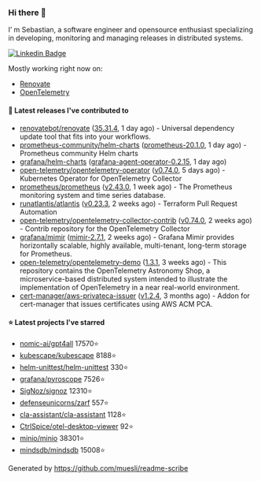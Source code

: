 ### Hi there 👋

I’ m Sebastian, a software engineer and opensource enthusiast specializing in developing, monitoring and managing releases in distributed systems.

[![Linkedin Badge](https://img.shields.io/badge/-LinkedIn-blue?style=flat&logo=Linkedin&logoColor=white&link=https://www.linkedin.com/in/sebastian-poxhofer/)](https://www.linkedin.com/in/sebastian-poxhofer/)

Mostly working right now on:
- [Renovate](https://github.com/renovatebot/renovate)
- [OpenTelemetry](https://github.com/open-telemetry)



#### 🚀 Latest releases I've contributed to

- [renovatebot/renovate](https://github.com/renovatebot/renovate) ([35.31.4](https://github.com/renovatebot/renovate/releases/tag/35.31.4), 1 day ago) - Universal dependency update tool that fits into your workflows.
- [prometheus-community/helm-charts](https://github.com/prometheus-community/helm-charts) ([prometheus-20.1.0](https://github.com/prometheus-community/helm-charts/releases/tag/prometheus-20.1.0), 1 day ago) - Prometheus community Helm charts
- [grafana/helm-charts](https://github.com/grafana/helm-charts) ([grafana-agent-operator-0.2.15](https://github.com/grafana/helm-charts/releases/tag/grafana-agent-operator-0.2.15), 1 day ago)
- [open-telemetry/opentelemetry-operator](https://github.com/open-telemetry/opentelemetry-operator) ([v0.74.0](https://github.com/open-telemetry/opentelemetry-operator/releases/tag/v0.74.0), 5 days ago) - Kubernetes Operator for OpenTelemetry Collector
- [prometheus/prometheus](https://github.com/prometheus/prometheus) ([v2.43.0](https://github.com/prometheus/prometheus/releases/tag/v2.43.0), 1 week ago) - The Prometheus monitoring system and time series database.
- [runatlantis/atlantis](https://github.com/runatlantis/atlantis) ([v0.23.3](https://github.com/runatlantis/atlantis/releases/tag/v0.23.3), 2 weeks ago) - Terraform Pull Request Automation
- [open-telemetry/opentelemetry-collector-contrib](https://github.com/open-telemetry/opentelemetry-collector-contrib) ([v0.74.0](https://github.com/open-telemetry/opentelemetry-collector-contrib/releases/tag/v0.74.0), 2 weeks ago) - Contrib repository for the OpenTelemetry Collector
- [grafana/mimir](https://github.com/grafana/mimir) ([mimir-2.7.1](https://github.com/grafana/mimir/releases/tag/mimir-2.7.1), 2 weeks ago) - Grafana Mimir provides horizontally scalable, highly available, multi-tenant, long-term storage for Prometheus.
- [open-telemetry/opentelemetry-demo](https://github.com/open-telemetry/opentelemetry-demo) ([1.3.1](https://github.com/open-telemetry/opentelemetry-demo/releases/tag/1.3.1), 3 weeks ago) - This repository contains the OpenTelemetry Astronomy Shop, a microservice-based distributed system intended to illustrate the implementation of OpenTelemetry in a near real-world environment.
- [cert-manager/aws-privateca-issuer](https://github.com/cert-manager/aws-privateca-issuer) ([v1.2.4](https://github.com/cert-manager/aws-privateca-issuer/releases/tag/v1.2.4), 3 months ago) - Addon for cert-manager that issues certificates using AWS ACM PCA.

#### ⭐ Latest projects I've starred

- [nomic-ai/gpt4all](https://github.com/nomic-ai/gpt4all) 17570⭐
- [kubescape/kubescape](https://github.com/kubescape/kubescape) 8188⭐
- [helm-unittest/helm-unittest](https://github.com/helm-unittest/helm-unittest) 330⭐
- [grafana/pyroscope](https://github.com/grafana/pyroscope) 7526⭐
- [SigNoz/signoz](https://github.com/SigNoz/signoz) 12310⭐
- [defenseunicorns/zarf](https://github.com/defenseunicorns/zarf) 557⭐
- [cla-assistant/cla-assistant](https://github.com/cla-assistant/cla-assistant) 1128⭐
- [CtrlSpice/otel-desktop-viewer](https://github.com/CtrlSpice/otel-desktop-viewer) 92⭐
- [minio/minio](https://github.com/minio/minio) 38301⭐
- [mindsdb/mindsdb](https://github.com/mindsdb/mindsdb) 15008⭐



Generated by https://github.com/muesli/readme-scribe
